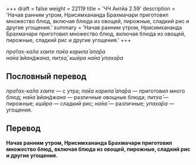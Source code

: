 +++
draft = false
weight = 22119
title = 'ЧЧ Антйа 2.59'
description = 'Начав ранним утром, Нрисимхананда Брахмачари приготовил множество блюд, включая блюда из овощей, пирожные, сладкий рис и другие угощения.'
summary = 'Начав ранним утром, Нрисимхананда Брахмачари приготовил множество блюд, включая блюда из овощей, пирожные, сладкий рис и другие угощения.'
+++

_пра̄тах̣-ка̄ла хаите па̄ка карила̄ апа̄ра  
на̄на̄ вйан̃джана, пит̣ха̄, кшӣра на̄на̄ упаха̄ра_

## Пословный перевод

_пра̄тах̣_\-_ка̄ла_ _хаите_ — с утра; _па̄ка_ _карила̄_ _апа̄ра_ — приготовил много блюд; _на̄на̄_ _вйан̃джана_ — различные овощные блюда; _пит̣ха̄_ — пирожные; _кшӣра_ — сладкий рис; _на̄на̄_ — различные; _упаха̄ра_ — угощения.

## Перевод

**Начав ранним утром, Нрисимхананда Брахмачари приготовил множество блюд, включая блюда из овощей, пирожные, сладкий рис и другие угощения.**
